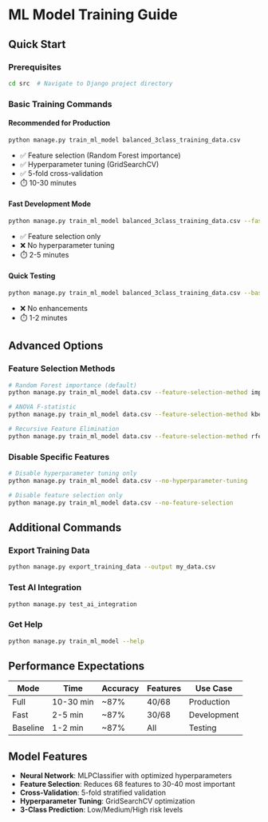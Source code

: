 # ML Model Training Guide

## Quick Start

### Prerequisites
```bash
cd src  # Navigate to Django project directory
```

### Basic Training Commands

#### Recommended for Production
```bash
python manage.py train_ml_model balanced_3class_training_data.csv
```
- ✅ Feature selection (Random Forest importance)
- ✅ Hyperparameter tuning (GridSearchCV)
- ✅ 5-fold cross-validation
- ⏱️ 10-30 minutes

#### Fast Development Mode
```bash
python manage.py train_ml_model balanced_3class_training_data.csv --fast
```
- ✅ Feature selection only
- ❌ No hyperparameter tuning
- ⏱️ 2-5 minutes

#### Quick Testing
```bash
python manage.py train_ml_model balanced_3class_training_data.csv --baseline
```
- ❌ No enhancements
- ⏱️ 1-2 minutes

## Advanced Options

### Feature Selection Methods
```bash
# Random Forest importance (default)
python manage.py train_ml_model data.csv --feature-selection-method importance --n-features 40

# ANOVA F-statistic
python manage.py train_ml_model data.csv --feature-selection-method kbest --n-features 30

# Recursive Feature Elimination
python manage.py train_ml_model data.csv --feature-selection-method rfe --n-features 35
```

### Disable Specific Features
```bash
# Disable hyperparameter tuning only
python manage.py train_ml_model data.csv --no-hyperparameter-tuning

# Disable feature selection only
python manage.py train_ml_model data.csv --no-feature-selection
```

## Additional Commands

### Export Training Data
```bash
python manage.py export_training_data --output my_data.csv
```

### Test AI Integration
```bash
python manage.py test_ai_integration
```

### Get Help
```bash
python manage.py train_ml_model --help
```

## Performance Expectations

| Mode | Time | Accuracy | Features | Use Case |
|------|------|----------|----------|----------|
| Full | 10-30 min | ~87% | 40/68 | Production |
| Fast | 2-5 min | ~87% | 30/68 | Development |
| Baseline | 1-2 min | ~87% | All | Testing |

## Model Features

- **Neural Network**: MLPClassifier with optimized hyperparameters
- **Feature Selection**: Reduces 68 features to 30-40 most important
- **Cross-Validation**: 5-fold stratified validation
- **Hyperparameter Tuning**: GridSearchCV optimization
- **3-Class Prediction**: Low/Medium/High risk levels
